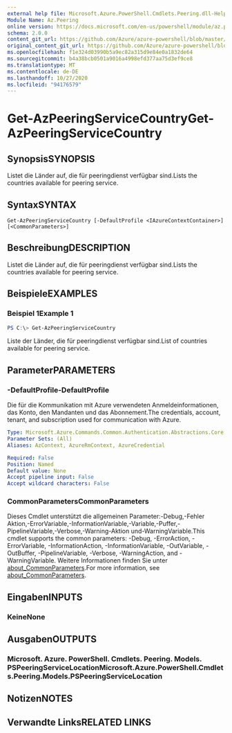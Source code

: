 ```yaml
---
external help file: Microsoft.Azure.PowerShell.Cmdlets.Peering.dll-Help.xml
Module Name: Az.Peering
online version: https://docs.microsoft.com/en-us/powershell/module/az.peering/get-azpeeringservicecountry
schema: 2.0.0
content_git_url: https://github.com/Azure/azure-powershell/blob/master/src/Peering/Peering/help/Get-AzPeeringServiceCountry.md
original_content_git_url: https://github.com/Azure/azure-powershell/blob/master/src/Peering/Peering/help/Get-AzPeeringServiceCountry.md
ms.openlocfilehash: f1e324d03990b5a9ec82a315d9e84e0a1832de64
ms.sourcegitcommit: b4a38bcb0501a9016a4998efd377aa75d3ef9ce8
ms.translationtype: MT
ms.contentlocale: de-DE
ms.lasthandoff: 10/27/2020
ms.locfileid: "94176579"
---
```

# <span data-ttu-id="9b1e7-101">Get-AzPeeringServiceCountry</span><span class="sxs-lookup"><span data-stu-id="9b1e7-101">Get-AzPeeringServiceCountry</span></span>

## <span data-ttu-id="9b1e7-102">Synopsis</span><span class="sxs-lookup"><span data-stu-id="9b1e7-102">SYNOPSIS</span></span>
<span data-ttu-id="9b1e7-103">Listet die Länder auf, die für peeringdienst verfügbar sind.</span><span class="sxs-lookup"><span data-stu-id="9b1e7-103">Lists the countries available for peering service.</span></span>

## <span data-ttu-id="9b1e7-104">Syntax</span><span class="sxs-lookup"><span data-stu-id="9b1e7-104">SYNTAX</span></span>

```
Get-AzPeeringServiceCountry [-DefaultProfile <IAzureContextContainer>] [<CommonParameters>]
```

## <span data-ttu-id="9b1e7-105">Beschreibung</span><span class="sxs-lookup"><span data-stu-id="9b1e7-105">DESCRIPTION</span></span>
<span data-ttu-id="9b1e7-106">Listet die Länder auf, die für peeringdienst verfügbar sind.</span><span class="sxs-lookup"><span data-stu-id="9b1e7-106">Lists the countries available for peering service.</span></span>

## <span data-ttu-id="9b1e7-107">Beispiele</span><span class="sxs-lookup"><span data-stu-id="9b1e7-107">EXAMPLES</span></span>

### <span data-ttu-id="9b1e7-108">Beispiel 1</span><span class="sxs-lookup"><span data-stu-id="9b1e7-108">Example 1</span></span>
```powershell
PS C:\> Get-AzPeeringServiceCountry
```

<span data-ttu-id="9b1e7-109">Liste der Länder, die für peeringdienst verfügbar sind.</span><span class="sxs-lookup"><span data-stu-id="9b1e7-109">List of countries available for peering service.</span></span>

## <span data-ttu-id="9b1e7-110">Parameter</span><span class="sxs-lookup"><span data-stu-id="9b1e7-110">PARAMETERS</span></span>

### <span data-ttu-id="9b1e7-111">-DefaultProfile</span><span class="sxs-lookup"><span data-stu-id="9b1e7-111">-DefaultProfile</span></span>
<span data-ttu-id="9b1e7-112">Die für die Kommunikation mit Azure verwendeten Anmeldeinformationen, das Konto, den Mandanten und das Abonnement.</span><span class="sxs-lookup"><span data-stu-id="9b1e7-112">The credentials, account, tenant, and subscription used for communication with Azure.</span></span>

```yaml
Type: Microsoft.Azure.Commands.Common.Authentication.Abstractions.Core.IAzureContextContainer
Parameter Sets: (All)
Aliases: AzContext, AzureRmContext, AzureCredential

Required: False
Position: Named
Default value: None
Accept pipeline input: False
Accept wildcard characters: False
```

### <span data-ttu-id="9b1e7-113">CommonParameters</span><span class="sxs-lookup"><span data-stu-id="9b1e7-113">CommonParameters</span></span>
<span data-ttu-id="9b1e7-114">Dieses Cmdlet unterstützt die allgemeinen Parameter:-Debug,-Fehler Aktion,-ErrorVariable,-InformationVariable,-Variable,-Puffer,-PipelineVariable,-Verbose,-Warning-Aktion und-WarningVariable.</span><span class="sxs-lookup"><span data-stu-id="9b1e7-114">This cmdlet supports the common parameters: -Debug, -ErrorAction, -ErrorVariable, -InformationAction, -InformationVariable, -OutVariable, -OutBuffer, -PipelineVariable, -Verbose, -WarningAction, and -WarningVariable.</span></span> <span data-ttu-id="9b1e7-115">Weitere Informationen finden Sie unter [about_CommonParameters](http://go.microsoft.com/fwlink/?LinkID=113216).</span><span class="sxs-lookup"><span data-stu-id="9b1e7-115">For more information, see [about_CommonParameters](http://go.microsoft.com/fwlink/?LinkID=113216).</span></span>

## <span data-ttu-id="9b1e7-116">Eingaben</span><span class="sxs-lookup"><span data-stu-id="9b1e7-116">INPUTS</span></span>

### <span data-ttu-id="9b1e7-117">Keine</span><span class="sxs-lookup"><span data-stu-id="9b1e7-117">None</span></span>

## <span data-ttu-id="9b1e7-118">Ausgaben</span><span class="sxs-lookup"><span data-stu-id="9b1e7-118">OUTPUTS</span></span>

### <span data-ttu-id="9b1e7-119">Microsoft. Azure. PowerShell. Cmdlets. Peering. Models. PSPeeringServiceLocation</span><span class="sxs-lookup"><span data-stu-id="9b1e7-119">Microsoft.Azure.PowerShell.Cmdlets.Peering.Models.PSPeeringServiceLocation</span></span>

## <span data-ttu-id="9b1e7-120">Notizen</span><span class="sxs-lookup"><span data-stu-id="9b1e7-120">NOTES</span></span>

## <span data-ttu-id="9b1e7-121">Verwandte Links</span><span class="sxs-lookup"><span data-stu-id="9b1e7-121">RELATED LINKS</span></span>
